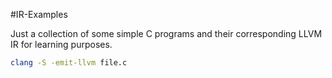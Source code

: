 #IR-Examples

Just a collection of some simple C programs and their corresponding LLVM IR for learning purposes.

```bash
clang -S -emit-llvm file.c
```
